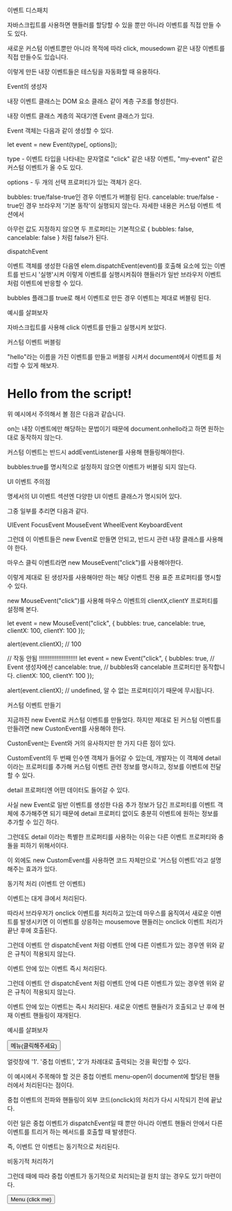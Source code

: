 이벤트 디스패치

자바스크립트를 사용하면 핸들러를 할당할 수 있을 뿐만 아니라 이벤트를 직접 만들 수도 있다.

새로운 커스텀 이벤트뿐만 아니라 목적에 따라 click, mousedown 같은 내장 이벤트를 직접 만들수도 있습니다.

이렇게 만든 내장 이벤트들은 테스팅을 자동화할 때 유용하다.

Event의 생성자

내장 이벤트 클래스는 DOM 요소 클래스 같이 계층 구조를 형성한다.

내장 이벤트 클래스 계층의 꼭대기엔 Event 클래스가 있다.

Event 객체는 다음과 같이 생성할 수 있다.

let event = new Event(type[, options]);

type - 이벤트 타입을 나타내는 문자열로 "click" 같은 내장 이벤트, "my-event" 같은 커스텀 이벤트가 올 수도 있다.

options - 두 개의 선택 프로퍼티가 있는 객체가 온다.

bubbles: true/false-true인 경우 이벤트가 버블링 된다.
cancelable: true/false - true인 경우 브라우저 '기본 동작'이 실행되지 않는다. 자세한 내용은 커스텀 이벤트 섹션에서

아무런 값도 지정하지 않으면 두 프로퍼티는 기본적으로 { bubbles: false, cancelable: false } 처럼 false가 된다.

dispatchEvent

이벤트 객체를 생성한 다음엔 elem.dispatchEvent(event)를 호출해 요소에 있는 이벤트를 반드시 '실행'시켜
이렇게 이벤트를 실행시켜줘야 핸들러가 일반 브라우저 이벤트처럼 이벤트에 반응할 수 있다.

bubbles 플래그를 true로 해서 이벤트로 만든 경우 이벤트는 제대로 버블링 된다.

예시를 살펴보자

자바스크립트를 사용해 click 이벤트를 만들고 실행시켜 보았다.

커스텀 이벤트 버블링

"hello"라는 이름을 가진 이벤트를 만들고 버블링 시켜서 document에서 이벤트를 처리할 수 있게 해보자.

<h1 id="elem">Hello from the script!</h1>

<script>
  // 버블링이 일어나면서 document에서 이벤트가 처리됨
  document.addEventListener("hello", function(event) { // (1)
    alert("Hello from " + event.target.tagName); // Hello from H1
  });

  // 이벤트(hello)를 만들고 elem에서 이벤트 디스패치
  let event = new Event("hello", {bubbles: true}); // (2)
  elem.dispatchEvent(event);

  // document에 할당된 핸들러가 동작하고 메시지가 얼럿창에 출력됩니다.

</script>

위 예시에서 주의해서 볼 점은 다음과 같습니다.

on<event>는 내장 이벤트에만 해당하는 문법이기 때문에 document.onhello라고 하면 원하는 대로 동작하지 않는다.

커스텀 이벤트는 반드시 addEventListener를 사용해 핸들링해야한다.

bubbles:true를 명시적으로 설정하지 않으면 이벤트가 버블링 되지 않는다.

UI 이벤트 주의점

명세서의 UI 이벤트 섹션엔 다양한 UI 이벤트 클래스가 명시되어 있다.

그중 일부를 추리면 다음과 같다.

UIEvent
FocusEvent
MouseEvent
WheelEvent
KeyboardEvent

그런데 이 이벤트들은 new Event로 만들면 안되고, 반드시 관련 내장 클래스를 사용해야 한다.

마우스 클릭 이벤트라면 new MouseEvent("click")를 사용해야한다.

이렇게 제대로 된 생성자를 사용해야만 하는 해당 이벤트 전용 표준 프로퍼티를 명시할 수 있다.

new MouseEvent("click")를 사용해 마우스 이벤트의 clientX,clientY 프로퍼티를 설정해 본다.

let event = new MouseEvent("click", {
  bubbles: true,
  cancelable: true,
  clientX: 100,
  clientY: 100
});

alert(event.clientX); // 100


// 작동 안됨 !!!!!!!!!!!!!!!!!!!!!!
let event = new Event("click", {
  bubbles: true, // Event 생성자에선
  cancelable: true, // bubbles와 cancelable 프로퍼티만 동작합니다.
  clientX: 100,
  clientY: 100
});

alert(event.clientX); // undefined, 알 수 없는 프로퍼티이기 때문에 무시됩니다.


커스텀 이벤트 만들기

지금까진 new Event로 커스텀 이벤트를 만들었다.
하지만 제대로 된 커스텀 이벤트를 만들려면 new CustonEvent를 사용해야 한다.

CustonEvent는 Event와 거의 유사하지만 한 가지 다른 점이 있다.

CustomEvent의 두 번째 인수엔 객체가 들어갈 수 있는데, 개발자는 이 객체에 detail이라는 프로퍼티를 추가해 커스텀 이벤트 관련 정보를
명시하고, 정보를 이벤트에 전달 할 수 있다.

detail 프로퍼티엔 어떤 데이터도 들어갈 수 있다.

사실 new Event로 일반 이벤트를 생성한 다음 추가 정보가 담긴 프로퍼티를 이벤트 객체에 추가해주면 되기 때문에 detail 프로퍼티 없이도 
충분히 이벤트에 원하는 정보를 추가할 수 있긴 하다.

그런데도 detail 이라는 특별한 프로퍼티를 사용하는 이유는 다른 이벤트 프로퍼티와 충돌을 피하기 위해서이다.

이 외에도 new CustomEvent를 사용하면 코드 자체만으로 '커스텀 이벤트'라고 설명해주는 효과가 있다.

동기적 처리 (이벤트 안 이벤트)

이벤트는 대게 큐에서 처리된다.

따라서 브라우저가 onclick 이벤트를 처리하고 있는데 마우스를 움직여서 새로운 이벤트를 발생시키면 이 이벤트를 상응하는
mousemove 핸들러는 onclick 이벤트 처리가 끝난 후에 호출된다.

그런데 이벤트 안 dispatchEvent 처럼 이벤트 안에 다른 이벤트가 있는 경우엔 위와 같은 규칙이 적용되지 않는다.

이벤트 안에 있는 이벤트 즉시 처리된다.

그런데 이벤트 안 dispatchEvent 처럼 이벤트 안에 다른 이벤트가 있는 경우엔 위와 같은 규칙이 적용되지 않는다.

이벤트 안에 있는 이벤트는 즉시 처리된다. 새로운 이벤트 핸들러가 호출되고 난 후에 현재 이벤트 핸들링이 재개된다.

예시를 살펴보자

<button id="menu">메뉴(클릭해주세요)</button>

<script>
  menu.onclick = function() {
    alert(1);

    menu.dispatchEvent(new CustomEvent("menu-open", {
      bubbles: true
    }));

    alert(2);
  };

  // 1과 2 사이에 트리거됩니다
  document.addEventListener('menu-open', () => alert('중첩 이벤트'));
</script>

얼럿창에 '1'. '중첩 이벤트', '2'가 차례대로 출력되는 것을 확인할 수 있다.


이 예시에서 주목해야 할 것은 중첩 이벤트 menu-open이 document에 할당된 핸들러에서 처리된다는 점이다.

중첩 이벤트의 전파와 핸들링이 외부 코드(onclick)의 처리가 다시 시작되기 전에 끝났다.

이런 일은 중첩 이벤트가 dispatchEvent일 때 뿐만 아니라 이벤트 핸들러 안에서 다른 이벤트를 트리거 하는 메서드를 호출할 때 발생한다.

즉, 이벤트 안 이벤트는 동기적으로 처리된다.

비동기적 처리하기

그런데 때에 따라 중첩 이벤트가 동기적으로 처리되는걸 원치 않는 경우도 있기 마련이다.


<button id="menu">Menu (click me)</button>

<script>
  menu.onclick = function() {
    alert(1);

    setTimeout(() => menu.dispatchEvent(new CustomEvent("menu-open", {
      bubbles: true
    })));

    alert(2);
  };

  document.addEventListener('menu-open', () => alert('중첩 이벤트'));
</script>

